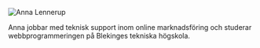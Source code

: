 ![Anna Lennerup](http://www.student.bth.se/~anln17/dbwebb-kurser/htmlphp/me/kmom01/me1/img/me-small.jpg "Anna Lennerup") 

Anna jobbar med teknisk support inom online marknadsföring och studerar webbprogrammeringen på Blekinges tekniska högskola.
